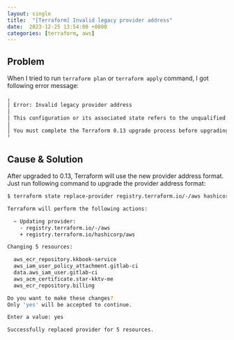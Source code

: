 ```yaml
---
layout: single
title:  "[Terraform] Invalid legacy provider address"
date:  2023-12-25 13:54:00 +0800
categories: [terraform, aws]
---
```


## Problem

When I tried to run `terraform plan` or `terraform apply` command, I got following error message:

```bash
╷
│ Error: Invalid legacy provider address
│
│ This configuration or its associated state refers to the unqualified provider "aws".
│
│ You must complete the Terraform 0.13 upgrade process before upgrading to later versions.
╵
```

## Cause & Solution

After upgraded to 0.13, Terraform will use the new provider address format. Just run following command to upgrade the provider address format:

```bash
$ terraform state replace-provider registry.terraform.io/-/aws hashicorp/aws

Terraform will perform the following actions:

  ~ Updating provider:
    - registry.terraform.io/-/aws
    + registry.terraform.io/hashicorp/aws

Changing 5 resources:

  aws_ecr_repository.kkbook-service
  aws_iam_user_policy_attachment.gitlab-ci
  data.aws_iam_user.gitlab-ci
  aws_acm_certificate.star-kktv-me
  aws_ecr_repository.billing

Do you want to make these changes?
Only 'yes' will be accepted to continue.

Enter a value: yes

Successfully replaced provider for 5 resources.
```
